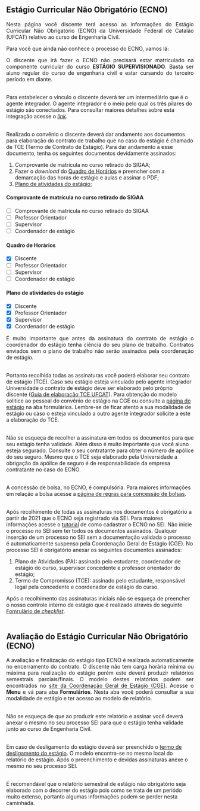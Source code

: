 ## Estágio Curricular Não Obrigatório (ECNO)

<p align="justify">Nesta página você discente terá acesso as informações do Estágio Curricular Não Obrigatório (ECNO) da Universidade Federal de Catalão (UFCAT) relativo ao curso de Engenharia Civil.</p>
  
  
Para você que ainda não conhece o processo do ECNO, vamos lá:  
  
  
<p align="justify">O discente que irá fazer o ECNO não precisará estar matriculado na componente curricular do curso <b>ESTÁGIO SUPERVISIONADO</b>. Basta ser aluno regular do curso de engenharia civil e estar cursando do terceiro período em diante.<br><br>


Para estabelecer o vínculo o discente deverá ter um intermediário que é o agente integrador. O agente integrador é o meio pelo qual os três pilares do estágio são conectados. Para consultar maiores detalhes sobre esta integração acesse o <a href="https://wmpjrufg.github.io/ESTAGIO-CIVIL-UFCAT/AGENTE.html" target="_blank"><i>link</i></a>.<br><br>

  
Realizado o convênio o discente deverá dar andamento aos documentos para elaboração do contrato de trabalho que no caso do estágio é chamado de TCE (Termo de Contrato de Estágio). Para dar andamento a esse documento, tenha os seguintes documentos devidamente assinados:</p>

<ol>
<li>Comprovante de matrícula no curso retirado do SIGAA;</li> 
<li>Fazer o <i>download</i> do <a href="https://docs.google.com/spreadsheets/d/1YDI6wjQUq7Is5IRhCgKPUsgyvR-Nr7uB/edit?usp=sharing&ouid=114577536524382814918&rtpof=true&sd=true" target="_blank">Quadro de Horários</a> e preencher com a demarcação das horas de estágio e aulas e assinar o PDF;</li> 
<li><a href="https://docs.google.com/document/d/1YJxzuXPxpWdWLeYs9aTZt-a4g7Z7W6OW/edit?usp=sharing&ouid=111460075262236273387&rtpof=true&sd=true" target="_blank">Plano de atividades do estágio</a>;</li>   
</ol>

#### Comprovante de matrícula no curso retirado do SIGAA 
  
- [ ] Comprovante de matrícula no curso retirado do SIGAA  
- [ ] Professor Orientador  
- [ ] Supervisor  
- [ ] Coordenador de estágio  
  
#### Quadro de Horários 
  
- [x] Discente     
- [ ] Professor Orientador  
- [ ] Supervisor  
- [ ] Coordenador de estágio  
 
#### Plano de atividades do estágio  
  
- [x] Discente  
- [x] Professor Orientador  
- [x] Supervisor  
- [x] Coordenador de estágio  

<p align="justify">É muito importante que antes da assinatura do contrato de estágio o coordenador do estágio tenha ciência do seu plano de trabalho. Contratos enviados sem o plano de trabalho não serão assinados pela coordenação de estágio.<br><br>
  
  
Portanto recolhida todas as assinaturas você poderá elaborar seu contrato de estágio (TCE). Caso seu estágio esteja vinculado pelo agente integrador Universidade o contrato de estágio deve ser elaborado pelo próprio discente (<a href="https://files.cercomp.ufg.br/weby/up/610/o/Tutorial_Preenchimento_do_TCE_e_do_Plano_de_Atividades.pdf" target="_blank">Guia de elaboração TCE UFCAT</a>). Para obtenção do modelo solitice ao pessoal do convênio de estágio na CGE ou consulte a <a href="https://estagio.catalao.ufg.br" target="_blank">página do estágio</a> na aba formulários. Lembre-se de ficar atento a sua modalidade de estágio ou caso o esteja vinculado a outro agente integrador solicite a este a elaboração do TCE.<br><br>
  
 
Não se esqueça de recolher a assinatura em todos os documentos para que seu estágio tenha validade. Além disso é muito importante que você aluno esteja segurado. Consulte o seu contratante para obter o número de apólice do seu seguro. Mesmo que o TCE seja elaborado pela Universidade a obrigação da apólice de seguro é de responsabilidade da empresa contratante no caso do ECNO.<br><br>
    
A concessão de bolsa, no ECNO, é compulsória. Para maiores informações em relação a bolsa acesse a <a href="https://wmpjrufg.github.io/ESTAGIO-CIVIL-UFCAT/BOLSA.html" target="_blank">página de regras para concessão de bolsas</a>.<br><br>

Após recolhimento de todas as assinaturas nos documentos é obrigatório a partir de 2021 que o ECNO seja registrado via SEI. Para maiores informações acesse o <a href="https://files.cercomp.ufg.br/weby/up/610/o/Tutorial_de_Peticionamento_no_SEI_-_ECNO_%281%29.pdf" target="_blank">tutorial</a> de como cadastrar o ECNO no SEI. Não inicie o processo no SEI sem ter todos os documentos assinados. Qualquer inserção de um processo no SEI sem a documentação validada o processo é automaticamente suspenso pela Coordenação Geral de Estágio (CGE). No processo SEI é obrigatório anexar os seguintes documentos assinados:<br></p>
  
<ol>
<li>Plano de Atividades (PA):  assinado pelo estudante, coordenador de estágio do curso, supervisor concedente e professor orientador do estágio;</li> 
<li>Termo de Compromisso (TCE):  assinado pelo estudante, responsável legal pela concedente e coordenador de estágio do curso.</li> 
</ol>

Após o recolhimento das assinaturas iniciais não se esqueça de preencher o nosso controle interno de estágio que é realizado através do seguinte <a href="https://forms.gle/EpNLhARsHv7NhSsv7" target="_blank">Fomrulário de <i>checklist</i></a>.<br><br>

<h2>Avaliação do Estágio Curricular Não Obrigatório (ECNO)</h2>

<p align="justify">A avaliação e finalização do estágio tipo ECNO é realizada automaticamente no encerramento do contrato. O discente não tem carga horária mínima ou máxima para realização do estágio porém este deverá produzir relatórios semestrais parciais/finais. O modelo destes relatórios podem ser encontrados no <a href="https://files.cercomp.ufg.br/weby/up/610/o/1.4_Relat%C3%B3rio_de_Atividades_Est%C3%A1gio_n%C3%A3o_obrigat%C3%B3rio_em_empresas_conveniadas_com_a_UFCAT.docx" target="_blank">site da Coordenação Geral de Estágio (CGE)</a>. Acesse o <b>Menu</b> e vá para aba <b>Formulários</b>. Nesta aba você poderá consultar a sua modalidade de estágio e ter acesso ao modelo de relatório.<br><br>
  
Não se esqueça de que ao produzir este relatório e assinar você deverá anexar o mesmo no seu processo SEI para que o estágio tenha validade junto ao curso de Engenharia Civil.<br><br>
 
Em caso de desligamento do estágio deverá ser preenchido o <a href="https://files.cercomp.ufg.br/weby/up/610/o/1.5_Formul%C3%A1rio_de_Desligamento_Est%C3%A1gio_n%C3%A3o_obrigat%C3%B3rio_em_empresas_conveniadas_com_a_UFCAT.docx" target="_blank">termo de desligamento do estágio</a>. O modelo encontra-se no mesmo local do relatório de estágio. Após o preenchimento e devidas assinaturas anexe o mesmo no seu processo SEI.<br><br>
  
É recomendável que o relatório semestral de estágio não obrigatório seja elaborado com o decorrer do estágio pois como se trata de um periódo muito extenso, portanto algumas informações podem se perder nesta caminhada.</p>
